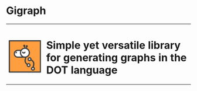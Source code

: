 # Gigraph

|                                                              |                                                              |
| ------------------------------------------------------------ | ------------------------------------------------------------ |
| <p align="center"><br/>  <img src="/Assets/logo.svg" width="300" /></p> | <h1>Simple yet versatile library for generating graphs in the DOT language</h1> |

